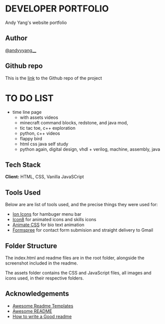 # DEVELOPER PORTFOLIO

Andy Yang's website portfolio

## Author

[@andyyyang__](https://twitter.com/andyyyang__)

## Github repo

This is the [link](https://github.com/Ksound22/developer-portfolio) to the Github repo of the project
# TO DO LIST
- time line page
    - with assets videos
    - minecraft command blocks, redstone, and java mod,
    - tic tac toe, c++ exploration
    - python, c++ videos
    - flappy bird
    - html css java self study
    - python again, digital design, vhdl + verilog, machine, assembly, java
    

## Tech Stack

**Client:** HTML, CSS, Vanilla JavaSCript

## Tools Used

Below are are list of tools used, and the precise things they were used for:

- [Ion Icons](https://ionic.io/ionicons) for hambuger menu bar
- [Icon8](https://icons8.com/) for animated icons and skills icons
- [Animate CSS](https://animate.style/) for bio text animation
- [Formspree](https://formspree.io/) for contact form submision and straight delivery to Gmail

## Folder Structure

The index.html and readme files are in the root folder, alongside the screenshot included in the readme.

The assets folder contains the CSS and JavaScript files, all images and icons used, in their respective folders.


## Acknowledgements

- [Awesome Readme Templates](https://awesomeopensource.com/project/elangosundar/awesome-README-templates)
- [Awesome README](https://github.com/matiassingers/awesome-readme)
- [How to write a Good readme](https://bulldogjob.com/news/449-how-to-write-a-good-readme-for-your-github-project)